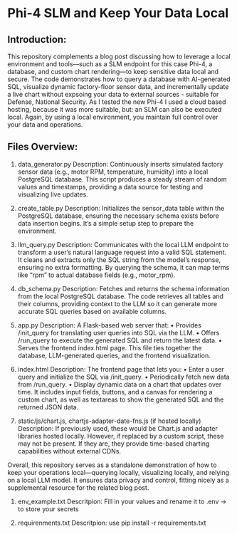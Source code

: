 # Phi-4 SLM and Keep Your Data Local

## Introduction:
This repository complements a blog post discussing how to leverage a local environment and tools—such as a SLM endpoint for this case Phi-4, a database, and custom chart rendering—to keep sensitive data local and secure. The code demonstrates how to query a database with AI-generated SQL, visualize dynamic factory-floor sensor data, and incrementally update a live chart without expsoing your data to external sources - suitable for Defense, National Security. As I tested the new Phi-4 I used a cloud based hosting, because it was more suitable, but: an SLM can also be executed local. Again, by using a local environment, you maintain full control over your data and operations.

## Files Overview:

1.	data_generator.py
Description:
Continuously inserts simulated factory sensor data (e.g., motor RPM, temperature, humidity) into a local PostgreSQL database. This script produces a steady stream of random values and timestamps, providing a data source for testing and visualizing live updates.

2.	create_table.py 
Description:
Initializes the sensor_data table within the PostgreSQL database, ensuring the necessary schema exists before data insertion begins. It’s a simple setup step to prepare the environment.

3.	llm_query.py
Description:
Communicates with the local LLM endpoint to transform a user’s natural language request into a valid SQL statement. It cleans and extracts only the SQL string from the model’s response, ensuring no extra formatting. By querying the schema, it can map terms like “rpm” to actual database fields (e.g., motor_rpm).

4.	db_schema.py
Description:
Fetches and returns the schema information from the local PostgreSQL database. The code retrieves all tables and their columns, providing context to the LLM so it can generate more accurate SQL queries based on available columns.

5.	app.py
Description:
A Flask-based web server that:
	•	Provides /init_query for translating user queries into SQL via the LLM.
	•	Offers /run_query to execute the generated SQL and return the latest data.
	•	Serves the frontend index.html page.
This file ties together the database, LLM-generated queries, and the frontend visualization.
	
6.	index.html
Description:
The frontend page that lets you:
	•	Enter a user query and initialize the SQL via /init_query.
	•	Periodically fetch new data from /run_query.
	•	Display dynamic data on a chart that updates over time.
It includes input fields, buttons, and a canvas for rendering a custom chart, as well as textareas to show the generated SQL and the returned JSON data.

7.	static/js/chart.js, chartjs-adapter-date-fns.js (if hosted locally)
Description:
If previously used, these would be Chart.js and adapter libraries hosted locally. However, if replaced by a custom script, these may not be present. If they are, they provide time-based charting capabilities without external CDNs.

Overall, this repository serves as a standalone demonstration of how to keep your operations local—querying locally, visualizing locally, and relying on a local LLM model. It ensures data privacy and control, fitting nicely as a supplemental resource for the related blog post.

1. env_example.txt
   Descritpion:
   Fill in your values and rename it to .env -> to store your secrets

2. requirenments.txt
    Descritpion:
    use pip install -r requirements.txt
